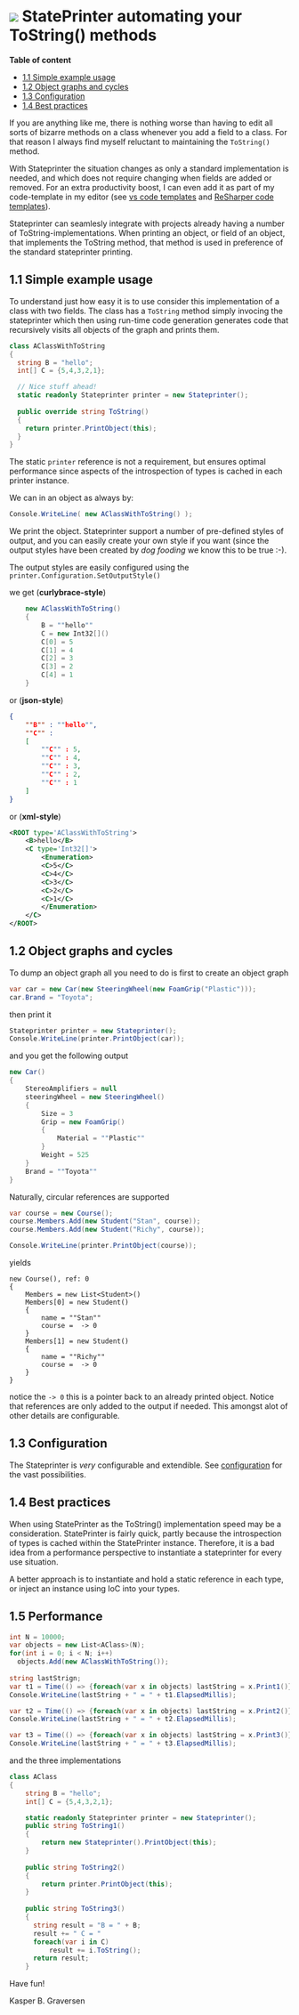 #  ![](https://raw.github.com/kbilsted/StatePrinter/master/StatePrinter/gfx/stateprinter.png) StatePrinter automating your ToString() methods


**Table of content**
* [1.1 Simple example usage](#11-simple-example-usage)
* [1.2 Object graphs and cycles](#12-object-graphs-and-cycles)
* [1.3 Configuration](#13-configuration)
* [1.4 Best practices](#14-best-practices)


If you are anything like me, there is nothing worse than having to edit all sorts of bizarre methods on a class whenever you add a field to a class. For that reason I always find myself reluctant to maintaining the `ToString()` method. 

With  Stateprinter the situation changes as only a standard implementation is needed, and which does not require changing when fields are added or removed. For an extra productivity boost, I can even add it as part of my code-template in my editor (see  [vs code templates](https://msdn.microsoft.com/en-us/library/ms247121.aspx) and [ReSharper code templates](https://www.jetbrains.com/resharper/features/code_templates.html)).

Stateprinter can seamlesly integrate with projects already having a number of ToString-implementations. When printing an object, or field of an object, that implements the ToString method, that method is used in preference of the standard stateprinter printing.


## 1.1 Simple example usage

To understand just how easy it is to use consider this implementation of a class with two fields. The class has a `ToString` method simply invocing the stateprinter which then using run-time code generation generates code that recursively visits all objects of the graph and prints them.

```C#
class AClassWithToString
{
  string B = "hello";
  int[] C = {5,4,3,2,1};

  // Nice stuff ahead!
  static readonly Stateprinter printer = new Stateprinter();
  
  public override string ToString()
  {
    return printer.PrintObject(this);
  }
}
```

The static `printer` reference is not a requirement, but ensures optimal performance since aspects of the introspection of types is cached in each printer instance.


We can in an object as always by:

```C#
Console.WriteLine( new AClassWithToString() );
```

We print the object. Stateprinter support a number of pre-defined styles of output, and you can easily create your own style if you want (since the output styles have been created by *dog fooding* we know this to be true :-). 

The output styles are easily configured using the `printer.Configuration.SetOutputStyle()`

we get (**curlybrace-style**)

```C#
	new AClassWithToString()
	{
	    B = ""hello""
	    C = new Int32[]()
	    C[0] = 5
	    C[1] = 4
	    C[2] = 3
	    C[3] = 2
	    C[4] = 1
	}
```

or (**json-style**)

```JSON
{
    ""B"" : ""hello"",
    ""C"" :
    [
        ""C"" : 5,
        ""C"" : 4,
        ""C"" : 3,
        ""C"" : 2,
        ""C"" : 1
    ]
}
```

or (**xml-style**)
 
```XML
<ROOT type='AClassWithToString'>
    <B>hello</B>
    <C type='Int32[]'>
        <Enumeration>
        <C>5</C>
        <C>4</C>
        <C>3</C>
        <C>2</C>
        <C>1</C>
        </Enumeration>
    </C>
</ROOT>
``` 
 


## 1.2 Object graphs and cycles

To dump an object graph all you need to do is first to create an object graph

```C#
var car = new Car(new SteeringWheel(new FoamGrip("Plastic")));
car.Brand = "Toyota";
```

then print it

```C#
Stateprinter printer = new Stateprinter();
Console.WriteLine(printer.PrintObject(car));
```

and you get the following output
	
```C#
new Car()
{
    StereoAmplifiers = null
    steeringWheel = new SteeringWheel()
    {
        Size = 3
        Grip = new FoamGrip()
        {
            Material = ""Plastic""
        }
        Weight = 525
    }
    Brand = ""Toyota""
}
``` 

Naturally, circular references are supported

```C#
var course = new Course();
course.Members.Add(new Student("Stan", course));
course.Members.Add(new Student("Richy", course));

Console.WriteLine(printer.PrintObject(course));
```

yields	 

```	     
new Course(), ref: 0
{
    Members = new List<Student>()
    Members[0] = new Student()
    {
        name = ""Stan""
        course =  -> 0
    }
    Members[1] = new Student()
    {
        name = ""Richy""
        course =  -> 0
    }
}
```

notice the `-> 0` this is a pointer back to an already printed object. Notice that references are only added to the output if needed. This amongst alot of other details are configurable.


## 1.3 Configuration

The Stateprinter is *very* configurable and extendible. See [configuration](HowToConfigure.md) for the vast possibilities.


## 1.4 Best practices

When using StatePrinter as the ToString() implementation speed may be a consideration. StatePrinter is fairly quick, partly because the introspection of types is cached within the StatePrinter instance. Therefore, it is a bad idea from a performance perspective to instantiate a stateprinter for every use situation.

A better approach is to instantiate and hold a static reference in each type, or inject an instance using IoC into your types.


## 1.5 Performance

```C#
int N = 10000;
var objects = new List<AClass>(N);
for(int i = 0; i < N; i++)
  objects.Add(new AClassWithToString());
  
string lastStrign;
var t1 = Time(() => {foreach(var x in objects) lastString = x.Print1()});
Console.WriteLine(lastString + " = " + t1.ElapsedMillis);

var t2 = Time(() => {foreach(var x in objects) lastString = x.Print2()});
Console.WriteLine(lastString + " = " + t2.ElapsedMillis);

var t3 = Time(() => {foreach(var x in objects) lastString = x.Print3()});
Console.WriteLine(lastString + " = " + t3.ElapsedMillis);
```

and the three implementations

```C#
class AClass
{
    string B = "hello";
    int[] C = {5,4,3,2,1};

    static readonly Stateprinter printer = new Stateprinter();
    public string ToString1()
    {
        return new Stateprinter().PrintObject(this);
    }
  
    public string ToString2()
    {
        return printer.PrintObject(this);
    }
  
    public string ToString3()
    {
      string result = "B = " + B;
      result += " C = "
      foreach(var i in C)
          result += i.ToString();
      return result;
    }
```



Have fun!

Kasper B. Graversen
